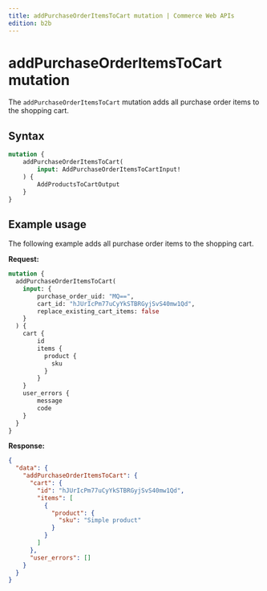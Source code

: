 ```yaml
---
title: addPurchaseOrderItemsToCart mutation | Commerce Web APIs
edition: b2b
---
```


# addPurchaseOrderItemsToCart mutation

The `addPurchaseOrderItemsToCart` mutation adds all purchase order items to the shopping cart.

## Syntax

```graphql
mutation {
    addPurchaseOrderItemsToCart(
        input: AddPurchaseOrderItemsToCartInput!
    ) {
        AddProductsToCartOutput
    }
}
```

## Example usage

The following example adds all purchase order items to the shopping cart.

**Request:**

``` graphql
mutation {
  addPurchaseOrderItemsToCart(
    input: {
        purchase_order_uid: "MQ==",
        cart_id: "hJUrIcPm77uCyYkSTBRGyjSvS40mw1Qd",
        replace_existing_cart_items: false
    }
  ) {
    cart {
        id
      	items {
          product {
            sku
          }
        }
    }
    user_errors {
        message
        code
    }
  }
}
```

**Response:**

``` json
{
  "data": {
    "addPurchaseOrderItemsToCart": {
      "cart": {
        "id": "hJUrIcPm77uCyYkSTBRGyjSvS40mw1Qd",
        "items": [
          {
            "product": {
              "sku": "Simple product"
            }
          }
        ]
      },
      "user_errors": []
    }
  }
}
```
